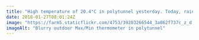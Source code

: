 ```yaml
---
title: "High temperature of 20.4°C in polytunnel yesterday. Today, rain 😞."
date: 2018-01-27T08:01:24Z
image: "https://farm5.staticflickr.com/4753/39203266544_3a062f737c_z_d.jpg"
imageAlt: "Blurry outdoor Max/Min thermometer in polytunnel"
---
```

